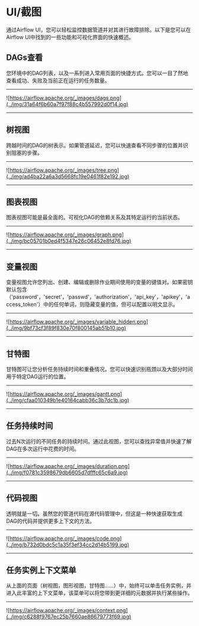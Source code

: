 # UI/截图

通过Airflow UI，您可以轻松监控数据管道并对其进行故障排除。以下是您可以在Airflow UI中找到的一些功能和可视化界面的快速概述。

## DAGs查看

您环境中的DAG列表，以及一系列进入常用页面的快捷方式。您可以一目了然地查看成功、失败及当前正在运行的任务数量。

* * *

![https://airflow.apache.org/_images/dags.png](../img/31a64f6b60a7f97f88c4b557992d0f14.jpg)

* * *

## 树视图

跨越时间的DAG的树表示。如果管道延迟，您可以快速查看不同步骤的位置并识别阻塞的步骤。

* * *

![https://airflow.apache.org/_images/tree.png](../img/ad4ba22a6a3d5668fc19e0461f82e192.jpg)

* * *

## 图表视图

图表视图可能是最全面的。可视化DAG的依赖关系及其特定运行的当前状态。

* * *

![https://airflow.apache.org/_images/graph.png](../img/bc05701b0ed4f5347e26c06452e8fd76.jpg)

* * *

## 变量视图

变量视图允许您列出、创建、编辑或删除作业期间使用的变量的键值对。如果密钥默认包含（'password'，'secret'，'passwd'，'authorization'，'api_key'，'apikey'，'access_token'）中的任何单词，则隐藏变量的值，但可以配置以明文显示。

* * *

![https://airflow.apache.org/_images/variable_hidden.png](../img/9bf73cf3f89f830e70f800145ab51b10.jpg)

* * *

## 甘特图

甘特图可让您分析任务持续时间和重叠情况。您可以快速识别瓶颈以及大部分时间用于特定DAG运行的位置。

* * *

![https://airflow.apache.org/_images/gantt.png](../img/cfaa010349b1e40164cabb36c3b7dc1b.jpg)

* * *

## 任务持续时间

过去N次运行的不同任务的持续时间。通过此视图，您可以查找异常值并快速了解DAG在多次运行中花费的时间。

* * *

![https://airflow.apache.org/_images/duration.png](../img/f0781c3598679db6605d7dfffc65c6a9.jpg)

* * *

## 代码视图

透明就是一切。虽然您的管道代码在源代码管理中，但这是一种快速获取生成DAG的代码并提供更多上下文的方法。

* * *

![https://airflow.apache.org/_images/code.png](../img/b732d0bdc5c1a35f3ef34cc2d14b5199.jpg)

* * *

## 任务实例上下文菜单

从上面的页面（树视图，图形视图，甘特图......）中，始终可以单击任务实例，并进入此丰富的上下文菜单，该菜单可以将您带到更详细的元数据并执行某些操作。

* * *

![https://airflow.apache.org/_images/context.png](../img/c6288f9767ec25b7660ae86679773f69.jpg)
